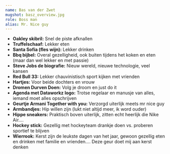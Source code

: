 ```yaml
---
name: Bas van der Zwet
mugshot: basz_overview.jpg
role: Boss man
alias: Mr. Nice guy
---
```

* **Oakley skibril:** Snel de piste afknallen
* **Truffelschaaf:** Lekker eten
* **Santa Sofia (fles wijn):** Lekker drinken
* **Bbq bijbel:** Overal gezelligheid, ook buiten tijdens het koken en eten (maar dan wel lekker en met passie)
* **Steve Jobs de biografie:** Nieuw wereld, nieuwe technologie, veel kansen
* **Red Bull 33:** Lekker chauvinistisch sport kijken met vrienden
* **Hartjes:** Voor beide dochters en vrouw
* **Dromen Durven Doen:** Volg je droom en just do it 
* **Agenda met Dataworkz logo:** Trotse regelaar en manusje van alles, iemand moet alles opschrijven
* **Geurtje Armani Together with you:** Verzorgd uiterlijk meets mr nice guy
* **Armbandjes:** Hip willen zijn (lukt niet altijd meer, ik word ouder)
* **Hippe sneakers:** Praktisch boven uiterlijk, zitten echt heerlijk die Nike Air….
* **Hockey stick:** Gezellig met hockeyteam drankje doen vs. proberen sportief te blijven
* **Wierrook:** Kerst zijn de leukste dagen van het jaar, gewoon gezellig eten en drinken met familie en vrienden…. Deze geur doet mij aan kerst denken
